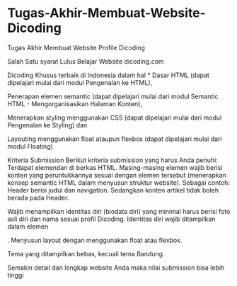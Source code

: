 # Tugas-Akhir-Membuat-Website-Dicoding
Tugas Akhir Membuat Website Profile Dicoding

Salah Satu syarat Lulus Belajar Website dicoding.com

Dicoding Khusus terbaik di Indonesia dalam hal * Dasar HTML (dapat dipelajari mulai dari modul Pengenalan ke HTML),

Penerapan elemen semantic (dapat dipelajari mulai dari modul Semantic HTML - Mengorganisasikan Halaman Konten),

Menerapkan styling menggunakan CSS (dapat dipelajari mulai dari modul Pengenalan ke Styling) dan

Layouting menggunakan float ataupun flexbox (dapat dipelajari mulai dari modul Floating)

Kriteria Submission Berikut kriteria submission yang harus Anda penuhi: Terdapat elemendan di berkas HTML.
Masing-masing elemen wajib berisi konten yang peruntukkannya sesuai dengan elemen tersebut (menerapkan konsep semantic HTML dalam menyusun struktur website). Sebagai contoh: Header berisi judul dan navigation. Sedangkan konten artikel tidak boleh berada pada Header.

Wajib menampilkan identitas diri (biodata diri) yang minimal harus berisi foto asli diri dan nama sesuai profil Dicoding. Identitas diri wajib ditampilkan dalam elemen

.
Menyusun layout dengan menggunakan float atau flexbox.

Tema yang ditampilkan bebas, kecuali tema Bandung.

Semakin detail dan lengkap website Anda maka nilai submission bisa lebih tinggi
